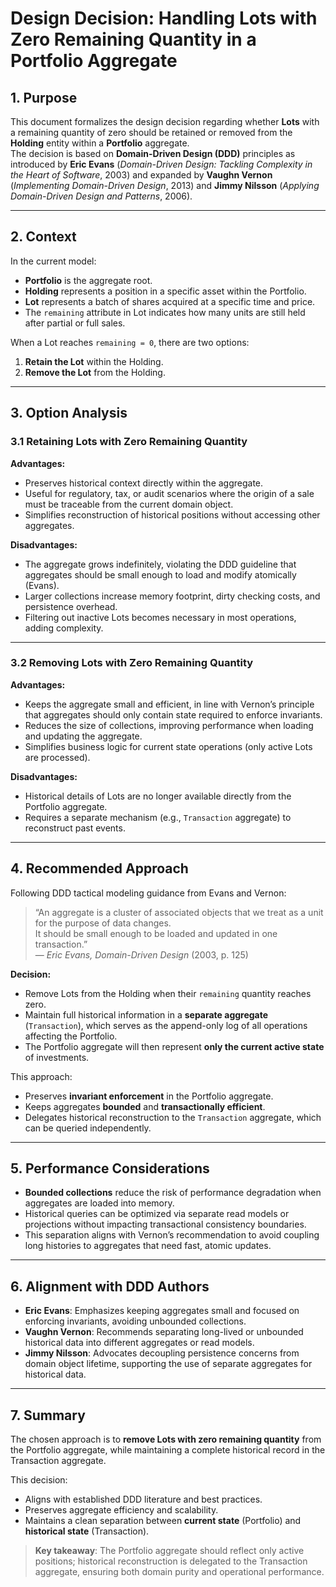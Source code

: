 # Design Decision: Handling Lots with Zero Remaining Quantity in a Portfolio Aggregate

## 1. Purpose
This document formalizes the design decision regarding whether **Lots** with a remaining quantity of zero should be retained or removed from the **Holding** entity within a **Portfolio** aggregate.  
The decision is based on **Domain-Driven Design (DDD)** principles as introduced by **Eric Evans** (*Domain-Driven Design: Tackling Complexity in the Heart of Software*, 2003) and expanded by **Vaughn Vernon** (*Implementing Domain-Driven Design*, 2013) and **Jimmy Nilsson** (*Applying Domain-Driven Design and Patterns*, 2006).

---

## 2. Context
In the current model:
- **Portfolio** is the aggregate root.
- **Holding** represents a position in a specific asset within the Portfolio.
- **Lot** represents a batch of shares acquired at a specific time and price.
- The `remaining` attribute in Lot indicates how many units are still held after partial or full sales.

When a Lot reaches `remaining = 0`, there are two options:
1. **Retain the Lot** within the Holding.
2. **Remove the Lot** from the Holding.

---

## 3. Option Analysis

### 3.1 Retaining Lots with Zero Remaining Quantity
**Advantages:**
- Preserves historical context directly within the aggregate.
- Useful for regulatory, tax, or audit scenarios where the origin of a sale must be traceable from the current domain object.
- Simplifies reconstruction of historical positions without accessing other aggregates.

**Disadvantages:**
- The aggregate grows indefinitely, violating the DDD guideline that aggregates should be small enough to load and modify atomically (Evans).
- Larger collections increase memory footprint, dirty checking costs, and persistence overhead.
- Filtering out inactive Lots becomes necessary in most operations, adding complexity.

---

### 3.2 Removing Lots with Zero Remaining Quantity
**Advantages:**
- Keeps the aggregate small and efficient, in line with Vernon’s principle that aggregates should only contain state required to enforce invariants.
- Reduces the size of collections, improving performance when loading and updating the aggregate.
- Simplifies business logic for current state operations (only active Lots are processed).

**Disadvantages:**
- Historical details of Lots are no longer available directly from the Portfolio aggregate.
- Requires a separate mechanism (e.g., `Transaction` aggregate) to reconstruct past events.

---

## 4. Recommended Approach

Following DDD tactical modeling guidance from Evans and Vernon:

> “An aggregate is a cluster of associated objects that we treat as a unit for the purpose of data changes.  
> It should be small enough to be loaded and updated in one transaction.”  
> — *Eric Evans, Domain-Driven Design* (2003, p. 125)

**Decision:**
- Remove Lots from the Holding when their `remaining` quantity reaches zero.
- Maintain full historical information in a **separate aggregate** (`Transaction`), which serves as the append-only log of all operations affecting the Portfolio.
- The Portfolio aggregate will then represent **only the current active state** of investments.

This approach:
- Preserves **invariant enforcement** in the Portfolio aggregate.
- Keeps aggregates **bounded** and **transactionally efficient**.
- Delegates historical reconstruction to the `Transaction` aggregate, which can be queried independently.

---

## 5. Performance Considerations
- **Bounded collections** reduce the risk of performance degradation when aggregates are loaded into memory.
- Historical queries can be optimized via separate read models or projections without impacting transactional consistency boundaries.
- This separation aligns with Vernon’s recommendation to avoid coupling long histories to aggregates that need fast, atomic updates.

---

## 6. Alignment with DDD Authors

- **Eric Evans**: Emphasizes keeping aggregates small and focused on enforcing invariants, avoiding unbounded collections.
- **Vaughn Vernon**: Recommends separating long-lived or unbounded historical data into different aggregates or read models.
- **Jimmy Nilsson**: Advocates decoupling persistence concerns from domain object lifetime, supporting the use of separate aggregates for historical data.

---

## 7. Summary
The chosen approach is to **remove Lots with zero remaining quantity** from the Portfolio aggregate, while maintaining a complete historical record in the Transaction aggregate.

This decision:
- Aligns with established DDD literature and best practices.
- Preserves aggregate efficiency and scalability.
- Maintains a clean separation between **current state** (Portfolio) and **historical state** (Transaction).

> **Key takeaway**: The Portfolio aggregate should reflect only active positions; historical reconstruction is delegated to the Transaction aggregate, ensuring both domain purity and operational performance.